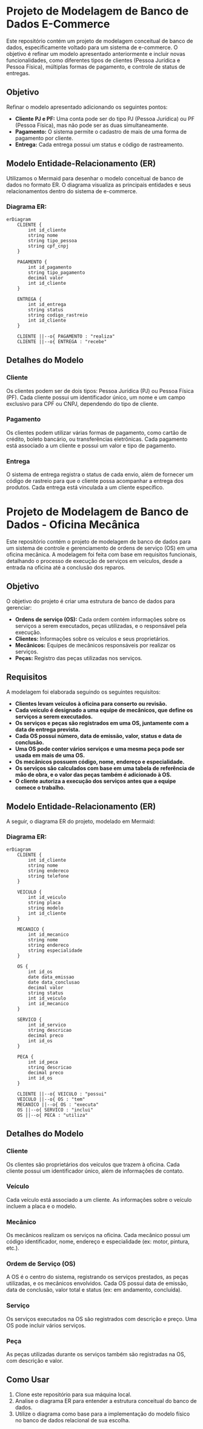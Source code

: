 # Projeto de Modelagem de Banco de Dados E-Commerce

Este repositório contém um projeto de modelagem conceitual de banco de dados, especificamente voltado para um sistema de e-commerce. O objetivo é refinar um modelo apresentado anteriormente e incluir novas funcionalidades, como diferentes tipos de clientes (Pessoa Jurídica e Pessoa Física), múltiplas formas de pagamento, e controle de status de entregas.

## Objetivo

Refinar o modelo apresentado adicionando os seguintes pontos:

- **Cliente PJ e PF:** Uma conta pode ser do tipo PJ (Pessoa Jurídica) ou PF (Pessoa Física), mas não pode ser as duas simultaneamente.
- **Pagamento:** O sistema permite o cadastro de mais de uma forma de pagamento por cliente.
- **Entrega:** Cada entrega possui um status e código de rastreamento.

## Modelo Entidade-Relacionamento (ER)

Utilizamos o Mermaid para desenhar o modelo conceitual de banco de dados no formato ER. O diagrama visualiza as principais entidades e seus relacionamentos dentro do sistema de e-commerce.

### Diagrama ER:

```mermaid
erDiagram
    CLIENTE {
        int id_cliente
        string nome
        string tipo_pessoa
        string cpf_cnpj
    }
    
    PAGAMENTO {
        int id_pagamento
        string tipo_pagamento
        decimal valor
        int id_cliente
    }
    
    ENTREGA {
        int id_entrega
        string status
        string codigo_rastreio
        int id_cliente
    }
    
    CLIENTE ||--o{ PAGAMENTO : "realiza"
    CLIENTE ||--o{ ENTREGA : "recebe"
```

## Detalhes do Modelo

### Cliente
Os clientes podem ser de dois tipos: Pessoa Jurídica (PJ) ou Pessoa Física (PF). Cada cliente possui um identificador único, um nome e um campo exclusivo para CPF ou CNPJ, dependendo do tipo de cliente.

### Pagamento
Os clientes podem utilizar várias formas de pagamento, como cartão de crédito, boleto bancário, ou transferências eletrônicas. Cada pagamento está associado a um cliente e possui um valor e tipo de pagamento.

### Entrega
O sistema de entrega registra o status de cada envio, além de fornecer um código de rastreio para que o cliente possa acompanhar a entrega dos produtos. Cada entrega está vinculada a um cliente específico.

# Projeto de Modelagem de Banco de Dados - Oficina Mecânica

Este repositório contém o projeto de modelagem de banco de dados para um sistema de controle e gerenciamento de ordens de serviço (OS) em uma oficina mecânica. A modelagem foi feita com base em requisitos funcionais, detalhando o processo de execução de serviços em veículos, desde a entrada na oficina até a conclusão dos reparos.

## Objetivo

O objetivo do projeto é criar uma estrutura de banco de dados para gerenciar:

- **Ordens de serviço (OS):** Cada ordem contém informações sobre os serviços a serem executados, peças utilizadas, e o responsável pela execução.
- **Clientes:** Informações sobre os veículos e seus proprietários.
- **Mecânicos:** Equipes de mecânicos responsáveis por realizar os serviços.
- **Peças:** Registro das peças utilizadas nos serviços.

## Requisitos

A modelagem foi elaborada seguindo os seguintes requisitos:

- **Clientes levam veículos à oficina para conserto ou revisão.**
- **Cada veículo é designado a uma equipe de mecânicos, que define os serviços a serem executados.**
- **Os serviços e peças são registrados em uma OS, juntamente com a data de entrega prevista.**
- **Cada OS possui número, data de emissão, valor, status e data de conclusão.**
- **Uma OS pode conter vários serviços e uma mesma peça pode ser usada em mais de uma OS.**
- **Os mecânicos possuem código, nome, endereço e especialidade.**
- **Os serviços são calculados com base em uma tabela de referência de mão de obra, e o valor das peças também é adicionado à OS.**
- **O cliente autoriza a execução dos serviços antes que a equipe comece o trabalho.**

## Modelo Entidade-Relacionamento (ER)

A seguir, o diagrama ER do projeto, modelado em Mermaid:

### Diagrama ER:

```mermaid
erDiagram
    CLIENTE {
        int id_cliente
        string nome
        string endereco
        string telefone
    }
    
    VEICULO {
        int id_veiculo
        string placa
        string modelo
        int id_cliente
    }
    
    MECANICO {
        int id_mecanico
        string nome
        string endereco
        string especialidade
    }
    
    OS {
        int id_os
        date data_emissao
        date data_conclusao
        decimal valor
        string status
        int id_veiculo
        int id_mecanico
    }
    
    SERVICO {
        int id_servico
        string descricao
        decimal preco
        int id_os
    }
    
    PECA {
        int id_peca
        string descricao
        decimal preco
        int id_os
    }
    
    CLIENTE ||--o{ VEICULO : "possui"
    VEICULO ||--o{ OS : "tem"
    MECANICO ||--o{ OS : "executa"
    OS ||--o{ SERVICO : "inclui"
    OS ||--o{ PECA : "utiliza"
```

## Detalhes do Modelo

### Cliente
Os clientes são proprietários dos veículos que trazem à oficina. Cada cliente possui um identificador único, além de informações de contato.

### Veículo
Cada veículo está associado a um cliente. As informações sobre o veículo incluem a placa e o modelo.

### Mecânico
Os mecânicos realizam os serviços na oficina. Cada mecânico possui um código identificador, nome, endereço e especialidade (ex: motor, pintura, etc.).

### Ordem de Serviço (OS)
A OS é o centro do sistema, registrando os serviços prestados, as peças utilizadas, e os mecânicos envolvidos. Cada OS possui data de emissão, data de conclusão, valor total e status (ex: em andamento, concluída).

### Serviço
Os serviços executados na OS são registrados com descrição e preço. Uma OS pode incluir vários serviços.

### Peça
As peças utilizadas durante os serviços também são registradas na OS, com descrição e valor.

## Como Usar

1. Clone este repositório para sua máquina local.
2. Analise o diagrama ER para entender a estrutura conceitual do banco de dados.
3. Utilize o diagrama como base para a implementação do modelo físico no banco de dados relacional de sua escolha.
